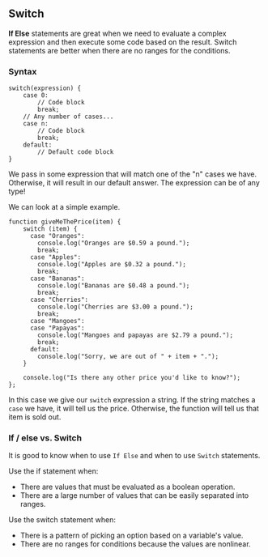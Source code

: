 <section class="module-section" name="Switch Statements">&nbsp;</section>

## Switch

**If Else** statements are great when we need to evaluate a complex expression and then execute some code based on the result. Switch statements are better when there are no ranges for the conditions.

### Syntax

    switch(expression) {
        case 0:
            // Code block
            break;
        // Any number of cases...
        case n:
            // Code block
            break;
        default:
            // Default code block
    }

We pass in some expression that will match one of the "n" cases we have. Otherwise, it will result in our default answer. The expression can be of any type!

We can look at a simple example.

    function giveMeThePrice(item) {
    	switch (item) {
    	  case "Oranges":
    	    console.log("Oranges are $0.59 a pound.");
    	    break;
    	  case "Apples":
    	    console.log("Apples are $0.32 a pound.");
    	    break;
    	  case "Bananas":
    	    console.log("Bananas are $0.48 a pound.");
    	    break;
    	  case "Cherries":
    	    console.log("Cherries are $3.00 a pound.");
    	    break;
    	  case "Mangoes":
    	  case "Papayas":
    	    console.log("Mangoes and papayas are $2.79 a pound.");
    	    break;
    	  default:
    	    console.log("Sorry, we are out of " + item + ".");
    	}

    	console.log("Is there any other price you'd like to know?");
    };

In this case we give our `switch` expression a string. If the string matches a `case` we have, it will tell us the price. Otherwise, the function will tell us that item is sold out.

### If / else vs. Switch

It is good to know when to use `If Else` and when to use `Switch` statements.

Use the if statement when:

*   There are values that must be evaluated as a boolean operation.
*   There are a large number of values that can be easily separated into ranges.

Use the switch statement when:

*   There is a pattern of picking an option based on a variable's value.
*   There are no ranges for conditions because the values are nonlinear.


